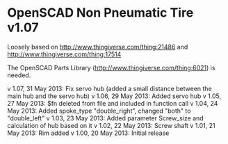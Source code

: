 OpenSCAD Non Pneumatic Tire v1.07
=================================

Loosely based on http://www.thingiverse.com/thing:21486 and http://www.thingiverse.com/thing:17514

The OpenSCAD Parts Library (http://www.thingiverse.com/thing:6021) is needed.

v 1.07, 31 May 2013: Fix servo hub (added a small distance between the main hub and the servo hub)
v 1.06, 29 May 2013: Added servo hub
v 1.05, 27 May 2013: $fn deleted from file and included in function call
v 1.04, 24 May 2013: Added spoke_type "double_right", changed "both" to "double_left"
v 1.03, 23 May 2013: Added parameter Screw_size and calculation of hub based on it
v 1.02, 22 May 2013: Screw shaft
v 1.01, 21 May 2013: Rim added
v 1.00, 20 May 2013: Initial release
